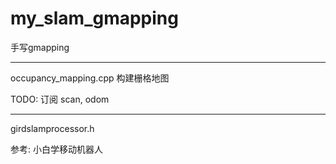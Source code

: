 # my_slam_gmapping
手写gmapping

---
occupancy_mapping.cpp 构建栅格地图

TODO: 订阅 scan, odom


---
girdslamprocessor.h



参考: 小白学移动机器人